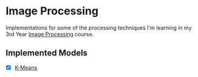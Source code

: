 # Image Processing

Implementations for some of the processing techniques I'm learning in my 3rd Year [Image Processing](http://www.cs.ucl.ac.uk/current_students/syllabus_index_2016_2017/undergrad/3072_image_processing/) course.

## Implemented Models

 - [x] [K-Means](https://github.com/benjaminhadfield/image-processing/tree/master/src/segmentation/k_means)
